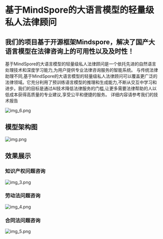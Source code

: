 # 基于MindSpore的大语言模型的轻量级私人法律顾问

## 我们的项目基于开源框架Mindspore，解决了国产大语言模型在法律咨询上的可用性以及及时性！
  基于MindSpore的大语言模型的轻量级私人法律顾问是一个依托先进的自然语言处理技术和深度学习能力,为用户提供专业法律咨询服务的智能系统。
  与传统法律助理不同,基于MindSpore的大语言模型的轻量级私人法律顾问可以覆盖更广泛的法律领域。它充分利用了预训练语言模型的推理和生成能力,不断从交互中学习和进步。我们的目标是通过AI技术降低法律服务的门槛,让更多需要法律帮助的人以低成本获得高质量的专业建议,享受公平和便捷的服务。
详细内容请参考我们的技术报告

![img_6.png](img_6.png)
## 模型架构图
![img.png](img.png)

## 效果展示
### 知识产权问题咨询
![img_3.png](img_3.png)
### 劳动法问题咨询
![img_4.png](img_4.png)
### 合同法问题咨询
![img_5.png](img_5.png)